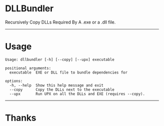 # DLLBundler
Recursively Copy DLLs Required By A .exe or a .dll file.

---
# Usage
```
Usage: dllbundler [-h] [--copy] [--upx] executable

positional arguments:
  executable  EXE or DLL file to bundle dependencies for

options:
  -h, --help  Show this help message and exit
  --copy      Copy the DLLs next to the executable
  --upx       Run UPX on all the DLLs and EXE (requires --copy).
```

---
# Thanks
